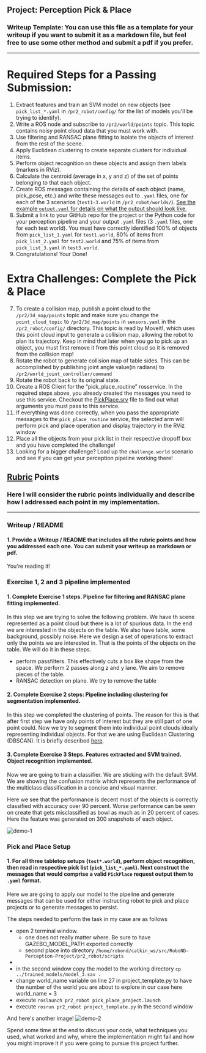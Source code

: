 ## Project: Perception Pick & Place
### Writeup Template: You can use this file as a template for your writeup if you want to submit it as a markdown file, but feel free to use some other method and submit a pdf if you prefer.

---


# Required Steps for a Passing Submission:
1. Extract features and train an SVM model on new objects (see `pick_list_*.yaml` in `/pr2_robot/config/` for the list of models you'll be trying to identify). 
2. Write a ROS node and subscribe to `/pr2/world/points` topic. This topic contains noisy point cloud data that you must work with.
3. Use filtering and RANSAC plane fitting to isolate the objects of interest from the rest of the scene.
4. Apply Euclidean clustering to create separate clusters for individual items.
5. Perform object recognition on these objects and assign them labels (markers in RViz).
6. Calculate the centroid (average in x, y and z) of the set of points belonging to that each object.
7. Create ROS messages containing the details of each object (name, pick_pose, etc.) and write these messages out to `.yaml` files, one for each of the 3 scenarios (`test1-3.world` in `/pr2_robot/worlds/`).  [See the example `output.yaml` for details on what the output should look like.](https://github.com/udacity/RoboND-Perception-Project/blob/master/pr2_robot/config/output.yaml)  
8. Submit a link to your GitHub repo for the project or the Python code for your perception pipeline and your output `.yaml` files (3 `.yaml` files, one for each test world).  You must have correctly identified 100% of objects from `pick_list_1.yaml` for `test1.world`, 80% of items from `pick_list_2.yaml` for `test2.world` and 75% of items from `pick_list_3.yaml` in `test3.world`.
9. Congratulations!  Your Done!

# Extra Challenges: Complete the Pick & Place
7. To create a collision map, publish a point cloud to the `/pr2/3d_map/points` topic and make sure you change the `point_cloud_topic` to `/pr2/3d_map/points` in `sensors.yaml` in the `/pr2_robot/config/` directory. This topic is read by Moveit!, which uses this point cloud input to generate a collision map, allowing the robot to plan its trajectory.  Keep in mind that later when you go to pick up an object, you must first remove it from this point cloud so it is removed from the collision map!
8. Rotate the robot to generate collision map of table sides. This can be accomplished by publishing joint angle value(in radians) to `/pr2/world_joint_controller/command`
9. Rotate the robot back to its original state.
10. Create a ROS Client for the “pick_place_routine” rosservice.  In the required steps above, you already created the messages you need to use this service. Checkout the [PickPlace.srv](https://github.com/udacity/RoboND-Perception-Project/tree/master/pr2_robot/srv) file to find out what arguments you must pass to this service.
11. If everything was done correctly, when you pass the appropriate messages to the `pick_place_routine` service, the selected arm will perform pick and place operation and display trajectory in the RViz window
12. Place all the objects from your pick list in their respective dropoff box and you have completed the challenge!
13. Looking for a bigger challenge?  Load up the `challenge.world` scenario and see if you can get your perception pipeline working there!

## [Rubric](https://review.udacity.com/#!/rubrics/1067/view) Points
### Here I will consider the rubric points individually and describe how I addressed each point in my implementation.  

---
### Writeup / README

#### 1. Provide a Writeup / README that includes all the rubric points and how you addressed each one.  You can submit your writeup as markdown or pdf.  

You're reading it!

### Exercise 1, 2 and 3 pipeline implemented
#### 1. Complete Exercise 1 steps. Pipeline for filtering and RANSAC plane fitting implemented.
In this step we are trying to solve the following problem. We have th scene represented as a point cloud but there is a lot of spurious data. In the end we are interested in the objects on the table. We also have table, some background, possibly noise. Here we design a set of operations to extract only the points we are interested in. That is the points of the objects on the table. We will do it in these steps.

- perform passfilters. This effectively cuts a box like shape from the space. We perform 2 passes along z and y lane. We aim to remove pieces of the table.
- RANSAC detection on plane. We try to remove the table

#### 2. Complete Exercise 2 steps: Pipeline including clustering for segmentation implemented.  

In this step we completed the clustering of points. The reason for this is that after first step we have only points of interest but they are still part of one point could. Now we try to segment them into individual point clouds ideally representing individual objects. For that we are using Euclidean Clustering (DBSCAN). It is briefly described [here](https://classroom.udacity.com/nanodegrees/nd209/parts/586e8e81-fc68-4f71-9cab-98ccd4766cfe/modules/e5bfcfbd-3f7d-43fe-8248-0c65d910345a/lessons/2cc29bbd-5c51-4c3e-b238-1282e4f24f42/concepts/f3abc339-1d6d-42b6-9178-67e3e37eba19).

#### 3. Complete Exercise 3 Steps.  Features extracted and SVM trained.  Object recognition implemented.
Now we are going to train a classifier. We are sticking with the default SVM. We are showing the confusion matrix which represents the performance of the multiclass classification in a concise and visual manner.

Here we see that the performance is decent most of the objects is correctly classified with accuracy over 90 percent. Worse performance can be seen on create that gets misclassified as bowl as much as in 20 percent of cases. Here the feature was generated on 300 snapshots of each object.

![demo-1](https://user-images.githubusercontent.com/20687560/28748231-46b5b912-7467-11e7-8778-3095172b7b19.png)

### Pick and Place Setup

#### 1. For all three tabletop setups (`test*.world`), perform object recognition, then read in respective pick list (`pick_list_*.yaml`). Next construct the messages that would comprise a valid `PickPlace` request output them to `.yaml` format.

Here we are going to apply our model to the pipeline and generate messages that can be used for either instructing robot to pick and place projects or to generate messages to persist.

The steps needed to perform the task in my case are as follows
- open 2 terminal window.
	- one does not really matter where. Be sure to have GAZEBO_MODEL_PATH exported correctly
	- second place into directory `/home/robond/catkin_ws/src/RoboND-Perception-Project/pr2_robot/scripts`
- 
- in the second window copy the model to the working directory `cp ../trained_models/model_3.sav .`
- change world_name variable on line 27 in project_template.py to have the number of the world you are about to explore in our case here 
	world_name = 3
- execute `roslaunch pr2_robot pick_place_project.launch`
- execute `rosrun pr2_robot project_template.py` in the second window

And here's another image! 
![demo-2](https://user-images.githubusercontent.com/20687560/28748286-9f65680e-7468-11e7-83dc-f1a32380b89c.png)

Spend some time at the end to discuss your code, what techniques you used, what worked and why, where the implementation might fail and how you might improve it if you were going to pursue this project further.  



